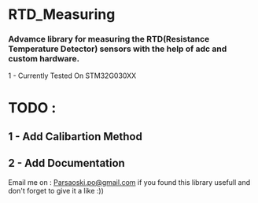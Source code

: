 # RTD_Measuring
### Advamce library for measuring the RTD(Resistance Temperature Detector) sensors with the help of adc and custom hardware. 

1 - Currently Tested On STM32G030XX

# TODO :
## 1 - Add Calibartion Method 
## 2 - Add Documentation 

Email me on : Parsaoski.po@gmail.com if you found this library usefull  and don't forget to give it a like :))
